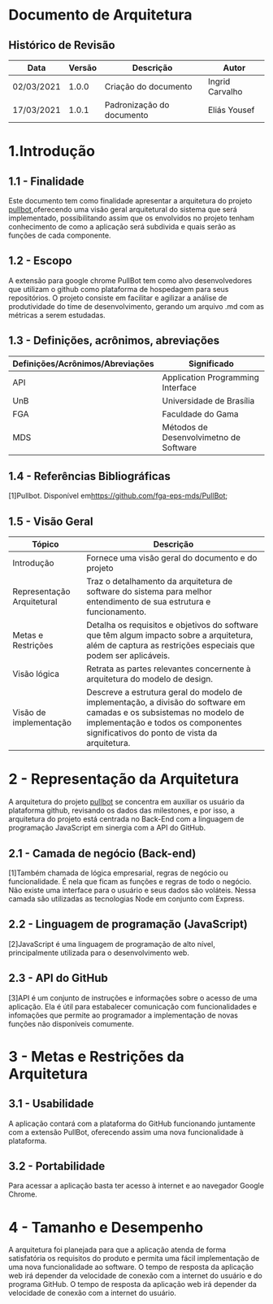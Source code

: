 # Documento de Arquitetura

## Histórico de Revisão
 Data | Versão | Descrição | Autor
--- | --- | --- | ---
02/03/2021 | 1.0.0 | Criação do documento | Ingrid Carvalho
17/03/2021 | 1.0.1 | Padronização do documento | Eliás Yousef
# 1.Introdução
## 1.1 - Finalidade
Este documento tem como finalidade apresentar a arquitetura do projeto [pullbot](),oferecendo uma visão geral arquitetural do sistema que será implementado, possibilitando assim que os envolvidos no projeto tenham conhecimento de como a aplicação será subdivida e quais serão as funções de cada componente.

## 1.2 - Escopo
A extensão para google chrome PullBot tem como alvo desenvolvedores que utilizam o github como plataforma de hospedagem para seus repositórios. O projeto consiste em facilitar e agilizar a análise de produtividade do time de desenvolvimento, gerando um arquivo .md com as métricas a serem estudadas.
## 1.3 - Definições, acrônimos, abreviações
Definições/Acrônimos/Abreviações| Significado
--- | ---
API | Application Programming Interface
UnB | Universidade de Brasília
FGA | Faculdade do Gama
MDS | Métodos de Desenvolvimetno de Software

## 1.4 - Referências Bibliográficas
[1]Pullbot. Disponível em<https://github.com/fga-eps-mds/PullBot>;
## 1.5 - Visão Geral

Tópico | Descrição
------ | ----------
Introdução | Fornece uma visão geral do documento e do projeto
Representação Arquitetural | Traz o detalhamento da arquitetura de software do sistema para melhor entendimento de sua estrutura e funcionamento.
Metas e Restrições | Detalha os requisitos e objetivos do software que têm algum impacto sobre a arquitetura, além de captura as restrições especiais que podem ser aplicáveis.
Visão lógica | Retrata as partes relevantes concernente à arquitetura do modelo de design.
Visão de implementação | Descreve a estrutura geral do modelo de implementação, a divisão do software em camadas e os subsistemas no modelo de implementação e todos os componentes significativos do ponto de vista da arquitetura.
# 2 - Representação da Arquitetura
A arquitetura do projeto [pullbot]() se concentra em auxiliar os usuário da plataforma github, revisando os dados das milestones, e por isso, a arquitetura do projeto está centrada no Back-End com a linguagem de programação JavaScript em sinergia com a API do GitHub.
## 2.1 - Camada de negócio (Back-end)
[1]Também chamada de lógica empresarial, regras de negócio ou funcionalidade. É nela que ficam as funções e regras de todo o negócio. Não existe uma interface para o usuário e seus dados são voláteis. Nessa camada são utilizadas as tecnologias Node em conjunto com Express.
## 2.2 - Linguagem de programação (JavaScript)
[2]JavaScript é uma linguagem de programação de alto nível, principalmente utilizada para o desenvolvimento web.
## 2.3 - API do GitHub
[3]API é um conjunto de instruções e informações sobre o acesso de uma aplicação. Ela é útil para estabalecer comunicação com funcionalidades e infomações que permite ao programador a implementação de novas funções não disponíveis comumente.

# 3 - Metas e Restrições da Arquitetura
## 3.1 - Usabilidade
A aplicação contará com a plataforma do GitHub funcionando juntamente com a extensão PullBot, oferecendo assim uma nova funcionalidade à plataforma.

## 3.2 - Portabilidade
Para acessar a aplicação basta ter acesso à internet e ao navegador Google Chrome.
# 4 - Tamanho e Desempenho
A arquitetura foi planejada para que a aplicação atenda de forma satisfatória os requisitos do produto e permita uma fácil implementação de uma nova funcionalidade ao software.
O tempo de resposta da aplicação web irá depender da velocidade de conexão com a internet do usuário e do programa GitHub.
O tempo de resposta da aplicação web irá depender da velocidade de conexão com a internet do usuário.

